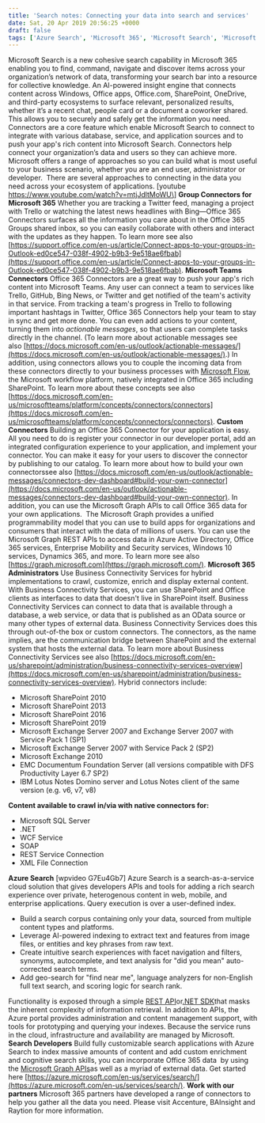 ```yaml
---
title: 'Search notes: Connecting your data into search and services'
date: Sat, 20 Apr 2019 20:56:25 +0000
draft: false
tags: ['Azure Search', 'Microsoft 365', 'Microsoft Search', 'Microsoft Teams', 'Office 365 Groups', 'Search']
---
```


Microsoft Search is a new cohesive search capability in Microsoft 365 enabling you to find, command, navigate and discover items across your organization’s network of data, transforming your search bar into a resource for collective knowledge. An AI-powered insight engine that connects content across Windows, Office apps, Office.com, SharePoint, OneDrive, and third-party ecosystems to surface relevant, personalized results, whether it’s a recent chat, people card or a document a coworker shared. This allows you to securely and safely get the information you need. Connectors are a core feature which enable Microsoft Search to connect to integrate with various database, service, and application sources and to push your app's rich content into Microsoft Search. Connectors help connect your organization’s data and users so they can achieve more. Microsoft offers a range of approaches so you can build what is most useful to your business scenario, whether you are an end user, administrator or developer.  There are several approaches to connecting in the data you need across your ecosystem of applications. \[youtube https://www.youtube.com/watch?v=mtjJdltMoWU\] **Group Connectors for Microsoft 365** Whether you are tracking a Twitter feed, managing a project with Trello or watching the latest news headlines with Bing—Office 365 Connectors surfaces all the information you care about in the Office 365 Groups shared inbox, so you can easily collaborate with others and interact with the updates as they happen. To learn more see also [https://support.office.com/en-us/article/Connect-apps-to-your-groups-in-Outlook-ed0ce547-038f-4902-b9b3-9e518ae6fbab](https://support.office.com/en-us/article/Connect-apps-to-your-groups-in-Outlook-ed0ce547-038f-4902-b9b3-9e518ae6fbab). **Microsoft Teams Connectors** Office 365 Connectors are a great way to push your app's rich content into Microsoft Teams. Any user can connect a team to services like Trello, GitHub, Bing News, or Twitter and get notified of the team's activity in that service. From tracking a team's progress in Trello to following important hashtags in Twitter, Office 365 Connectors help your team to stay in sync and get more done. You can even add actions to your content, turning them into _actionable messages_, so that users can complete tasks directly in the channel. (To learn more about actionable messages see also [https://docs.microsoft.com/en-us/outlook/actionable-messages/](https://docs.microsoft.com/en-us/outlook/actionable-messages/).) In addition, using connectors allows you to couple the incoming data from these connectors directly to your business processes with [Microsoft Flow](https://flow.microsoft.com/), the Microsoft workflow platform, natively integrated in Office 365 including SharePoint. To learn more about these concepts see also [https://docs.microsoft.com/en-us/microsoftteams/platform/concepts/connectors/connectors](https://docs.microsoft.com/en-us/microsoftteams/platform/concepts/connectors/connectors). **Custom Connectors** Building an Office 365 Connector for your application is easy. All you need to do is register your connector in our developer portal, add an integrated configuration experience to your application, and implement your connector. You can make it easy for your users to discover the connector by publishing to our catalog. To learn more about how to build your own connectorssee also [https://docs.microsoft.com/en-us/outlook/actionable-messages/connectors-dev-dashboard#build-your-own-connector](https://docs.microsoft.com/en-us/outlook/actionable-messages/connectors-dev-dashboard#build-your-own-connector). In addition, you can use the Microsoft Graph APIs to call Office 365 data for your own applications.  The Microsoft Graph provides a unified programmability model that you can use to build apps for organizations and consumers that interact with the data of millions of users. You can use the Microsoft Graph REST APIs to access data in Azure Active Directory, Office 365 services, Enterprise Mobility and Security services, Windows 10 services, Dynamics 365, and more. To learn more see also [https://graph.microsoft.com](https://graph.microsoft.com/). **Microsoft 365 Administrators** Use Business Connectivity Services for hybrid implementations to crawl, customize, enrich and display external content. With Business Connectivity Services, you can use SharePoint and Office clients as interfaces to data that doesn't live in SharePoint itself. Business Connectivity Services can connect to data that is available through a database, a web service, or data that is published as an OData source or many other types of external data. Business Connectivity Services does this through out-of-the box or custom connectors. The connectors, as the name implies, are the communication bridge between SharePoint and the external system that hosts the external data. To learn more about Business Connectivity Services see also [https://docs.microsoft.com/en-us/sharepoint/administration/business-connectivity-services-overview](https://docs.microsoft.com/en-us/sharepoint/administration/business-connectivity-services-overview). Hybrid connectors include:

*   Microsoft SharePoint 2010
*   Microsoft SharePoint 2013
*   Microsoft SharePoint 2016
*   Microsoft SharePoint 2019
*   Microsoft Exchange Server 2007 and Exchange Server 2007 with Service Pack 1 (SP1)
*   Microsoft Exchange Server 2007 with Service Pack 2 (SP2)
*   Microsoft Exchange 2010
*   EMC Documentum Foundation Server (all versions compatible with DFS Productivity Layer 6.7 SP2)
*   IBM Lotus Notes Domino server and Lotus Notes client of the same version (e.g. v6, v7, v8)

**Content available to crawl in/via with native connectors for:**

*   Microsoft SQL Server
*   .NET
*   WCF Service
*   SOAP
*   REST Service Connection
*   XML File Connection

**Azure Search** \[wpvideo G7Eu4Gb7\] Azure Search is a search-as-a-service cloud solution that gives developers APIs and tools for adding a rich search experience over private, heterogenous content in web, mobile, and enterprise applications. Query execution is over a user-defined index.

*   Build a search corpus containing only your data, sourced from multiple content types and platforms.
*   Leverage AI-powered indexing to extract text and features from image files, or entities and key phrases from raw text.
*   Create intuitive search experiences with facet navigation and filters, synonyms, autocomplete, and text analysis for "did you mean" auto-corrected search terms.
*   Add geo-search for "find near me", language analyzers for non-English full text search, and scoring logic for search rank.

Functionality is exposed through a simple [REST API](https://docs.microsoft.com/en-us/rest/api/searchservice/)or[.NET SDK](https://docs.microsoft.com/en-us/azure/search/search-howto-dotnet-sdk)that masks the inherent complexity of information retrieval. In addition to APIs, the Azure portal provides administration and content management support, with tools for prototyping and querying your indexes. Because the service runs in the cloud, infrastructure and availability are managed by Microsoft. **Search Developers** Build fully customizable search applications with Azure Search to index massive amounts of content and add custom enrichment and cognitive search skills, you can incorporate Office 365 data  by using the [Microsoft Graph APIs](https://graph.microsoft.com/)as well as a myriad of external data. Get started here [https://azure.microsoft.com/en-us/services/search/](https://azure.microsoft.com/en-us/services/search/). **Work with our partners** Microsoft 365 partners have developed a range of connectors to help you gather all the data you need. Please visit Accenture, BAInsight and Raytion for more information.